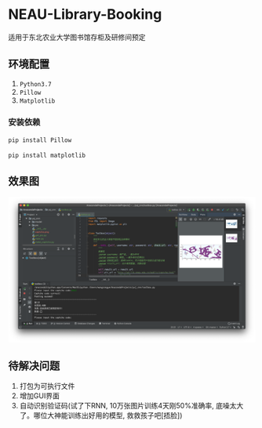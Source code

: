 # NEAU-Library-Booking
适用于东北农业大学图书馆存柜及研修间预定

## 环境配置
1. `Python3.7`
2. `Pillow`
3. `Matplotlib`

### 安装依赖
`pip install Pillow `

`pip install matplotlib`

## 效果图
![Pycharm](pic/Pycharm.png)

## 待解决问题
1. 打包为可执行文件
2. 增加GUI界面
3. 自动识别验证码(试了下RNN, 10万张图片训练4天刚50%准确率, 底噪太大了。哪位大神能训练出好用的模型, 救救孩子吧[捂脸])

